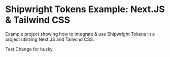 # Shipwright Tokens Example: Next.JS & Tailwind CSS

Example project showing how to integrate & use Shipwright Tokens in a project utilizing Next.JS and Tailwind CSS.

Test Change for husky